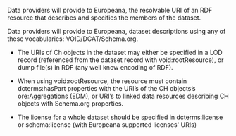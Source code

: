 Data providers will provide to Europeana, the resolvable URI of an RDF resource that describes and specifies the members of the dataset.  


 Data providers will provide to Europeana, dataset descriptions using any of these vocabularies: VOID/DCAT/Schema.org.
    
-   The URIs of Ch objects in the dataset may either be specified in a LOD record (referenced from the dataset record with void:rootResource), or dump file(s) in RDF (any well know encoding of RDF).
    
-   When using void:rootResource, the resource must contain dcterms:hasPart properties with the URI’s of the CH objects’s ore:Aggregations (EDM), or URI’s to linked data resources describing CH objects with Schema.org properties.
    
-   The license for a whole dataset should be specified in dcterms:license or schema:license (with Europeana supported licenses' URIs)
<!--stackedit_data:
eyJoaXN0b3J5IjpbLTE0OTAyMDc2MjEsNzk3MTA1MTMzLDE2OD
Y3NjcwMl19
-->
